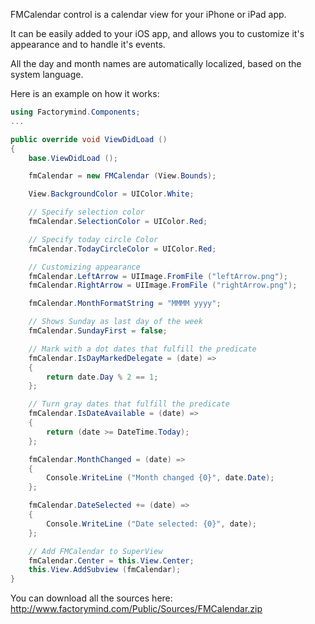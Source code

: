 FMCalendar control is a calendar view for your iPhone or iPad app.

It can be easily added to your iOS app, and allows you to customize it's appearance and to handle it's events.

All the day and month names are automatically localized, based on the system language.

Here is an example on how it works:

```csharp
using Factorymind.Components;
...

public override void ViewDidLoad ()
{
	base.ViewDidLoad ();

	fmCalendar = new FMCalendar (View.Bounds);

	View.BackgroundColor = UIColor.White;

	// Specify selection color
	fmCalendar.SelectionColor = UIColor.Red;

	// Specify today circle Color
	fmCalendar.TodayCircleColor = UIColor.Red;

	// Customizing appearance
	fmCalendar.LeftArrow = UIImage.FromFile ("leftArrow.png");
	fmCalendar.RightArrow = UIImage.FromFile ("rightArrow.png");

	fmCalendar.MonthFormatString = "MMMM yyyy";

	// Shows Sunday as last day of the week
	fmCalendar.SundayFirst = false;

	// Mark with a dot dates that fulfill the predicate
	fmCalendar.IsDayMarkedDelegate = (date) => 
	{
		return date.Day % 2 == 1;
	};

	// Turn gray dates that fulfill the predicate
	fmCalendar.IsDateAvailable = (date) =>
	{
		return (date >= DateTime.Today);
	};

	fmCalendar.MonthChanged = (date) => 
	{
		Console.WriteLine ("Month changed {0}", date.Date);
	};

	fmCalendar.DateSelected += (date) => 
	{
		Console.WriteLine ("Date selected: {0}", date);
	};

	// Add FMCalendar to SuperView
	fmCalendar.Center = this.View.Center;
	this.View.AddSubview (fmCalendar);
}
```

You can download all the sources here: http://www.factorymind.com/Public/Sources/FMCalendar.zip